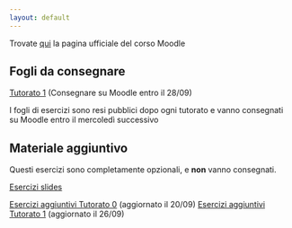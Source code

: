 ```yaml
---
layout: default
---
```


Trovate [qui](https://didatticaonline.unitn.it/dol/course/view.php?id=34710) la pagina ufficiale del corso Moodle
## Fogli da consegnare
 [Tutorato 1](tutorato-informatica-01.pdf) (Consegnare su Moodle entro il 28/09)
 
 I fogli di esercizi sono resi pubblici dopo ogni tutorato e vanno consegnati su Moodle entro il mercoledì successivo

## Materiale aggiuntivo
Questi esercizi sono completamente opzionali, e **non** vanno consegnati.

 [Esercizi slides](Esercizi_slides.pdf) 
 
 [Esercizi aggiuntivi Tutorato 0](Esercizi_aggiuntivi_0.pdf) (aggiornato il 20/09)
 [Esercizi aggiuntivi Tutorato 1](Esercizi_aggiuntivi_1.pdf) (aggiornato il 26/09)

